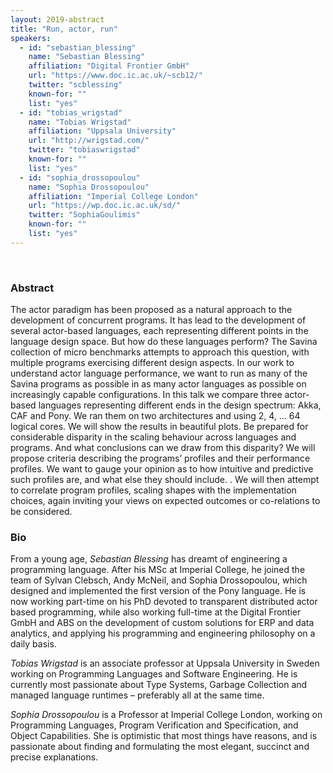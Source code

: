 ```yaml
---
layout: 2019-abstract
title: "Run, actor, run"
speakers:
  - id: "sebastian_blessing"
    name: "Sebastian Blessing"
    affiliation: "Digital Frontier GmbH"
    url: "https://www.doc.ic.ac.uk/~scb12/"
    twitter: "scblessing"
    known-for: ""
    list: "yes"
  - id: "tobias_wrigstad"
    name: "Tobias Wrigstad"
    affiliation: "Uppsala University"
    url: "http://wrigstad.com/"
    twitter: "tobiaswrigstad"
    known-for: ""
    list: "yes"
  - id: "sophia_drossopoulou"
    name: "Sophia Drossopoulou"
    affiliation: "Imperial College London"
    url: "https://wp.doc.ic.ac.uk/sd/"
    twitter: "SophiaGoulimis"
    known-for: ""
    list: "yes"
---
```


<br/>

### Abstract

The actor paradigm has been proposed as a natural approach to the development of concurrent programs. It has lead to the development of several actor-based languages, each representing different points in the language design space.  But how do these languages perform? The Savina collection of micro benchmarks attempts to approach this question, with multiple programs exercising different design aspects. In our work to understand actor language performance, we want to run as many of the Savina programs as possible in as many actor languages as possible on increasingly capable configurations. In this talk we compare three actor-based languages representing different ends in the design spectrum: Akka, CAF and Pony. We ran them on two architectures and using 2, 4, … 64 logical cores. We will show the results in beautiful plots. Be prepared for considerable disparity in the scaling behaviour across languages and programs.  And what conclusions can we draw from this disparity?  We will propose criteria describing the programs’ profiles and their performance profiles. We want to gauge your opinion as to how intuitive and predictive such profiles are, and what else they should include. . We will then  attempt to correlate program profiles, scaling shapes with the implementation choices, again inviting your views on expected outcomes or co-relations to be considered.

### Bio

From a young age, _Sebastian Blessing_ has dreamt of engineering a programming language. After his MSc at Imperial College, he joined the team of Sylvan Clebsch, Andy McNeil, and Sophia Drossopoulou, which designed and implemented the first version of the Pony language. He is now working part-time on his PhD devoted to transparent distributed actor based programming, while also working full-time at the Digital Frontier GmbH and ABS on the development of custom solutions for ERP and data analytics, and applying his programming and engineering philosophy on a daily basis.


_Tobias Wrigstad_  is an associate professor at Uppsala University in Sweden working on Programming Languages and Software Engineering. He is currently most passionate about Type Systems, Garbage Collection and managed language runtimes – preferably all at the same time.


_Sophia Drossopoulou_ is a Professor at Imperial College London, working on Programming Languages, Program Verification and Specification, and Object Capabilities. She is optimistic that most things have reasons, and is passionate about finding and formulating  the most elegant, succinct and precise explanations.

